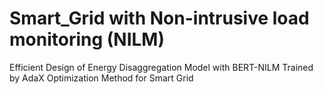 # Smart_Grid with Non-intrusive load monitoring (NILM)
Efficient Design of Energy Disaggregation Model with BERT-NILM Trained by AdaX Optimization Method for Smart Grid
